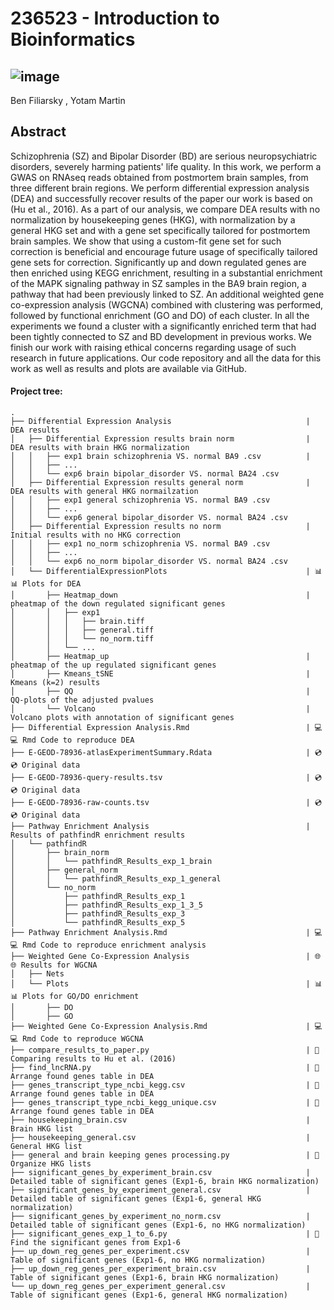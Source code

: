 # 236523 - Introduction to Bioinformatics 
## ![image](https://user-images.githubusercontent.com/43007010/129244877-92615d82-ad39-429d-ad8d-f5eb8c5be091.png)

Ben Filiarsky	, Yotam Martin

## Abstract
Schizophrenia (SZ) and Bipolar Disorder (BD) are serious neuropsychiatric disorders, severely harming patients' life quality. In this work, we perform a GWAS on RNAseq reads obtained from postmortem brain samples, from three different brain regions. We perform differential expression analysis (DEA) and successfully recover results of the paper our work is based on (Hu et al., 2016). As a part of our analysis, we compare DEA results with no normalization by housekeeping genes (HKG), with normalization by a general HKG set and with a gene set specifically tailored for postmortem brain samples. We show that using a custom-fit gene set for such correction is beneficial and encourage future usage of specifically tailored gene sets for correction. Significantly up and down regulated genes are then enriched using KEGG enrichment, resulting in a substantial enrichment of the MAPK signaling pathway in SZ samples in the BA9 brain region, a pathway that had been previously linked to SZ. An additional weighted gene co-expression analysis (WGCNA) combined with clustering was performed, followed by functional enrichment (GO and DO) of each cluster. In all the experiments we found a cluster with a significantly enriched term that had been tightly connected to SZ and BD development in previous works. We finish our work with raising ethical concerns regarding usage of such research in future applications. Our code repository and all the data for this work as well as results and plots are available via GitHub.

#### Project tree:
```
.
├── Differential Expression Analysis                              | DEA results
│   ├── Differential Expression results brain norm                | DEA results with brain HKG normalization
│   │   ├── exp1 brain schizophrenia VS. normal BA9 .csv          | 
│   │   ├── ...
│   │   └── exp6 brain bipolar_disorder VS. normal BA24 .csv
│   ├── Differential Expression results general norm              | DEA results with general HKG normailzation
│   │   ├── exp1 general schizophrenia VS. normal BA9 .csv
│   │   ├── ...
│   │   └── exp6 general bipolar_disorder VS. normal BA24 .csv
│   ├── Differential Expression results no norm                   | Initial results with no HKG correction
│   │   ├── exp1 no_norm schizophrenia VS. normal BA9 .csv
│   │   ├── ...
│   │   └── exp6 no_norm bipolar_disorder VS. normal BA24 .csv
│   └── DifferentialExpressionPlots                               | 📊📊 Plots for DEA
│       ├── Heatmap_down                                          | pheatmap of the down regulated significant genes
│       │   ├── exp1
│       │   │   ├── brain.tiff
│       │   │   ├── general.tiff
│       │   │   └── no_norm.tiff
│       │   └── ...
│       ├── Heatmap_up                                            | pheatmap of the up regulated significant genes
│       ├── Kmeans_tSNE                                           | Kmeans (k=2) results 
│       ├── QQ                                                    | QQ-plots of the adjusted pvalues
│       └── Volcano                                               | Volcano plots with annotation of significant genes
├── Differential Expression Analysis.Rmd                          | 💻💻 Rmd Code to reproduce DEA
├── E-GEOD-78936-atlasExperimentSummary.Rdata                     | 💿💿 Original data
├── E-GEOD-78936-query-results.tsv                                | 💿💿 Original data
├── E-GEOD-78936-raw-counts.tsv                                   | 💿💿 Original data
├── Pathway Enrichment Analysis                                   | Results of pathfindR enrichment results
│   └── pathfindR
│       ├── brain_norm
│       │   └── pathfindR_Results_exp_1_brain
│       ├── general_norm
│       │   └── pathfindR_Results_exp_1_general
│       └── no_norm
│           ├── pathfindR_Results_exp_1
│           ├── pathfindR_Results_exp_1_3_5
│           ├── pathfindR_Results_exp_3
│           └── pathfindR_Results_exp_5
├── Pathway Enrichment Analysis.Rmd                               | 💻💻 Rmd Code to reproduce enrichment analysis
├── Weighted Gene Co-Expression Analysis                          | 🌐🌐 Results for WGCNA 
│   ├── Nets
│   └── Plots                                                     | 📊📊 Plots for GO/DO enrichment
│       ├── DO
│       ├── GO
├── Weighted Gene Co-Expression Analysis.Rmd                      | 💻💻 Rmd Code to reproduce WGCNA
├── compare_results_to_paper.py                                   | 🐍 Comparing results to Hu et al. (2016) 
├── find_lncRNA.py                                                | 🐍 Arrange found genes table in DEA
├── genes_transcript_type_ncbi_kegg.csv                           | 🐍 Arrange found genes table in DEA
├── genes_transcript_type_ncbi_kegg_unique.csv                    | 🐍 Arrange found genes table in DEA
├── housekeeping_brain.csv                                        | Brain HKG list
├── housekeeping_general.csv                                      | General HKG list
├── general and brain keeping genes processing.py                 | 🐍 Organize HKG lists
├── significant_genes_by_experiment_brain.csv                     | Detailed table of significant genes (Exp1-6, brain HKG normalization)
├── significant_genes_by_experiment_general.csv                   | Detailed table of significant genes (Exp1-6, general HKG normalization)
├── significant_genes_by_experiment_no_norm.csv                   | Detailed table of significant genes (Exp1-6, no HKG normalization)
├── significant_genes_exp_1_to_6.py                               | 🐍 Find the significant genes from Exp1-6
├── up_down_reg_genes_per_experiment.csv                          | Table of significant genes (Exp1-6, no HKG normalization)
├── up_down_reg_genes_per_experiment_brain.csv                    | Table of significant genes (Exp1-6, brain HKG normalization)
└── up_down_reg_genes_per_experiment_general.csv                  | Table of significant genes (Exp1-6, general HKG normalization)
```
